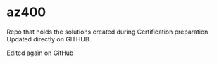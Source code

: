 # az400
Repo that holds the solutions created during Certification preparation. Updated directly on GITHUB. 

Edited again on GitHub

